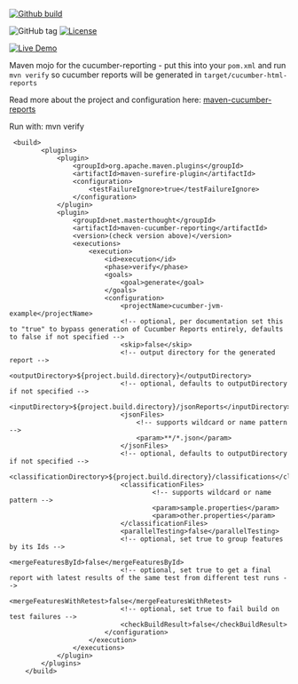 [![Github build](https://github.com/damianszczepanik/maven-cucumber-reporting/actions/workflows/build.yml/badge.svg?branch=master)](https://github.com/damianszczepanik/maven-cucumber-reporting/actions/workflows/build.yml)

![GitHub tag](https://img.shields.io/github/v/tag/damianszczepanik/maven-cucumber-reporting?label=maven%20central)
[![License](https://img.shields.io/badge/license-GNU%20LGPL%20v2.1-blue.svg)](https://raw.githubusercontent.com/damianszczepanik/maven-cucumber-reporting/master/LICENCE)

[![Live Demo](https://img.shields.io/badge/Live%20Demo-Online-blue.svg)](https://damianszczepanik.github.io/cucumber-html-reports/overview-features.html)

Maven mojo for the cucumber-reporting - put this into your `pom.xml` and run `mvn verify` so cucumber reports will be generated in `target/cucumber-html-reports`

Read more about the project and configuration here: [maven-cucumber-reports](https://github.com/damianszczepanik/cucumber-reporting)

Run with: mvn verify

     <build>
            <plugins>
                <plugin>
                    <groupId>org.apache.maven.plugins</groupId>
                    <artifactId>maven-surefire-plugin</artifactId>
                    <configuration>
                        <testFailureIgnore>true</testFailureIgnore>
                    </configuration>
                </plugin>
                <plugin>
                    <groupId>net.masterthought</groupId>
                    <artifactId>maven-cucumber-reporting</artifactId>
                    <version>(check version above)</version>
                    <executions>
                        <execution>
                            <id>execution</id>
                            <phase>verify</phase>
                            <goals>
                                <goal>generate</goal>
                            </goals>
                            <configuration>
                                <projectName>cucumber-jvm-example</projectName>
                                <!-- optional, per documentation set this to "true" to bypass generation of Cucumber Reports entirely, defaults to false if not specified -->
                                <skip>false</skip>
                                <!-- output directory for the generated report -->
                                <outputDirectory>${project.build.directory}</outputDirectory>
                                <!-- optional, defaults to outputDirectory if not specified -->
                                <inputDirectory>${project.build.directory}/jsonReports</inputDirectory>
                                <jsonFiles>
                                    <!-- supports wildcard or name pattern -->
                                    <param>**/*.json</param>
                                </jsonFiles>
                                <!-- optional, defaults to outputDirectory if not specified -->
                                <classificationDirectory>${project.build.directory}/classifications</classificationDirectory>
                                <classificationFiles>
                                        <!-- supports wildcard or name pattern -->
                                        <param>sample.properties</param>
                                        <param>other.properties</param>
                                </classificationFiles>
                                <parallelTesting>false</parallelTesting>
                                <!-- optional, set true to group features by its Ids -->
                                <mergeFeaturesById>false</mergeFeaturesById>
                                <!-- optional, set true to get a final report with latest results of the same test from different test runs -->
                                <mergeFeaturesWithRetest>false</mergeFeaturesWithRetest>
                                <!-- optional, set true to fail build on test failures -->
                                <checkBuildResult>false</checkBuildResult>
                            </configuration>
                        </execution>
                    </executions>
                </plugin>
            </plugins>
        </build>

